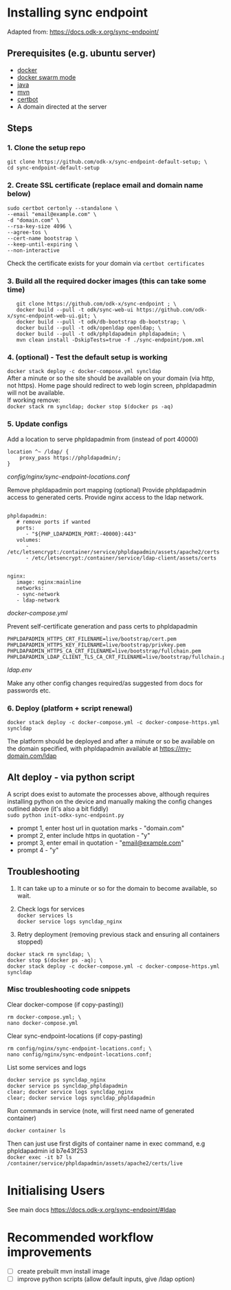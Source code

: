 # Installing sync endpoint

Adapted from: https://docs.odk-x.org/sync-endpoint/

## Prerequisites (e.g. ubuntu server)

- [docker](https://docs.docker.com/install/)
- [docker swarm mode](https://docs.docker.com/engine/swarm/swarm-tutorial/create-swarm/)
- [java](https://www.digitalocean.com/community/tutorials/how-to-install-java-with-apt-get-on-ubuntu-16-04)
- [mvn](https://maven.apache.org/install.html)
- [certbot](https://certbot.eff.org/lets-encrypt/ubuntubionic-nginx.html)
- A domain directed at the server

## Steps

### 1. Clone the setup repo

```
git clone https://github.com/odk-x/sync-endpoint-default-setup; \
cd sync-endpoint-default-setup
```

### 2. Create SSL certificate (replace email and domain name below)

```
sudo certbot certonly --standalone \
--email "email@example.com" \
-d "domain.com" \
--rsa-key-size 4096 \
--agree-tos \
--cert-name bootstrap \
--keep-until-expiring \
--non-interactive
```

Check the certificate exists for your domain via `certbot certificates`

### 3. Build all the required docker images (this can take some time)

```
   git clone https://github.com/odk-x/sync-endpoint ; \
   docker build --pull -t odk/sync-web-ui https://github.com/odk-x/sync-endpoint-web-ui.git; \
   docker build --pull -t odk/db-bootstrap db-bootstrap; \
   docker build --pull -t odk/openldap openldap; \
   docker build --pull -t odk/phpldapadmin phpldapadmin; \
   mvn clean install -DskipTests=true -f ./sync-endpoint/pom.xml
```

### 4. (optional) - Test the default setup is working

`docker stack deploy -c docker-compose.yml syncldap`  
After a minute or so the site should be available on your domain (via http, not https).
Home page should redirect to web login screen, phpldapadmin will not be available.  
If working remove:  
`docker stack rm syncldap; docker stop $(docker ps -aq)`

### 5. Update configs

Add a location to serve phpldapadmin from (instead of port 40000)

```
location ^~ /ldap/ {
	proxy_pass https://phpldapadmin/;
}
```

_config/nginx/sync-endpoint-locations.conf_

Remove phpldapadmin port mapping (optional)
Provide phpldapadmin access to generated certs.
Provide nginx access to the ldap network.

```

phpldapadmin:
   # remove ports if wanted
   ports:
      - "${PHP_LDAPADMIN_PORT:-40000}:443"
   volumes:
      - /etc/letsencrypt:/container/service/phpldapadmin/assets/apache2/certs
      - /etc/letsencrypt:/container/service/ldap-client/assets/certs


nginx:
   image: nginx:mainline
   networks:
   - sync-network
   - ldap-network
```

_docker-compose.yml_

Prevent self-certificate generation and pass certs to phpldapadmin

```
PHPLDAPADMIN_HTTPS_CRT_FILENAME=live/bootstrap/cert.pem
PHPLDAPADMIN_HTTPS_KEY_FILENAME=live/bootstrap/privkey.pem
PHPLDAPADMIN_HTTPS_CA_CRT_FILENAME=live/bootstrap/fullchain.pem
PHPLDAPADMIN_LDAP_CLIENT_TLS_CA_CRT_FILENAME=live/bootstrap/fullchain.pem
```

_ldap.env_

Make any other config changes required/as suggested from docs for passwords etc.

### 6. Deploy (platform + script renewal)

```
docker stack deploy -c docker-compose.yml -c docker-compose-https.yml syncldap
```

The platform should be deployed and after a minute or so be available on the domain specified,
with phpldapadmin available at https://my-domain.com/ldap

## Alt deploy - via python script

A script does exist to automate the processes above, although requires installing
python on the device and manually making the config changes outlined above (it's also a bit fiddly)   
`sudo python init-odkx-sync-endpoint.py`

- prompt 1, enter host url in quotation marks - "domain.com"
- prompt 2, enter include https in quotation - "y"
- prompt 3, enter email in quotation - "email@example.com"
- prompt 4 - "y"

## Troubleshooting

1. It can take up to a minute or so for the domain to become available, so wait.

2. Check logs for services  
   `docker services ls`  
   `docker service logs syncldap_nginx`

3) Retry deployment (removing previous stack and ensuring all containers stopped)

```
docker stack rm syncldap; \
docker stop $(docker ps -aq); \
docker stack deploy -c docker-compose.yml -c docker-compose-https.yml syncldap
```

### Misc troubleshooting code snippets

Clear docker-compose (if copy-pasting))

```
rm docker-compose.yml; \
nano docker-compose.yml
```

Clear sync-endpoint-locations (if copy-pasting)

```
rm config/nginx/sync-endpoint-locations.conf; \
nano config/nginx/sync-endpoint-locations.conf;
```

List some services and logs

```
docker service ps syncldap_nginx
docker service ps syncldap_phpldapadmin
clear; docker service logs syncldap_nginx
clear; docker service logs syncldap_phpldapadmin
```

Run commands in service (note, will first need name of generated container)

```
docker container ls
```

Then can just use first digits of container name in exec command, e.g phpldapadmin id b7e43f253   
`docker exec -it b7 ls /container/service/phpldapadmin/assets/apache2/certs/live`

# Initialising Users

See main docs https://docs.odk-x.org/sync-endpoint/#ldap

# Recommended workflow improvements
- [ ] create prebuilt mvn install image
- [ ] improve python scripts (allow default inputs, give /ldap option)
